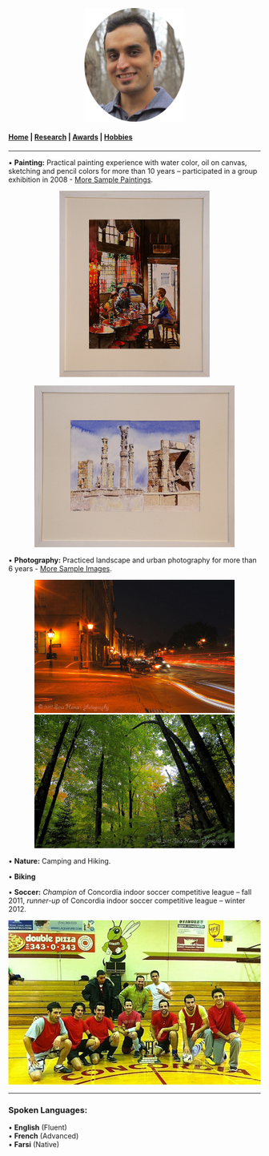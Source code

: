 
<p align="center">
  <img src="Images/profile.jpg" width="200"/>
</p>

#### [Home](index.md) | [Research](research.md) | [Awards](awards.md) | [Hobbies](hobbies.md)

-----------------------------

• **Painting:** Practical painting experience with water color, oil on canvas, sketching and pencil colors for more than 10 years – participated in a group exhibition in 2008 - [More Sample Paintings](https://www.flickr.com/photos/143175424@N05/albums/72157672068948112).
<p align="center">
  <img src="Images/cafe_med.jpg" width="300"/>
</p>
<p align="center">
  <img src="Images/persepolis_med.jpg" width="400"/>
</p>

• **Photography:** Practiced landscape and urban photography for more than 6 years - [More Sample Images](https://www.flickr.com/photos/143175424@N05/).
<p align="center">
  <img src="Images/photography_city.jpg" width="400"/>
  <img src="Images/photography_nature.jpg" width="400"/>
</p>

• **Nature:** Camping and Hiking.

• **Biking**

• **Soccer:** *Champion* of Concordia indoor soccer competitive league – fall 2011, *runner-up* of Concordia indoor soccer competitive league – winter 2012.
<p align="center">
  <img src="Images/soccer_v3.jpg" width="650"/>
</p>

-----------------------------

### **Spoken Languages:**

• **English** (Fluent)  
• **French** (Advanced)  
• **Farsi** (Native)
